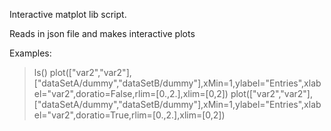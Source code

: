 
Interactive matplot lib script.

Reads in json file and makes interactive plots

Examples:

> ls()
> plot(["var2","var2"],["dataSetA/dummy","dataSetB/dummy"],xMin=1,ylabel="Entries",xlabel="var2",doratio=False,rlim=[0.,2.],xlim=[0,2])
> plot(["var2","var2"],["dataSetA/dummy","dataSetB/dummy"],xMin=1,ylabel="Entries",xlabel="var2",doratio=True,rlim=[0.,2.],xlim=[0,2])